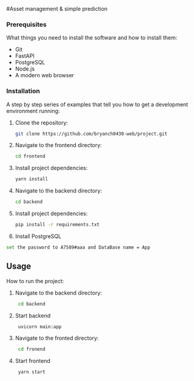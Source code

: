 #Asset management & simple prediction

### Prerequisites

What things you need to install the software and how to install them:

- Git
- FastAPI
- PostgreSQL
- Node.js
- A modern web browser

  
### Installation

A step by step series of examples that tell you how to get a development environment running:

1. Clone the repository:
    ```sh
    git clone https://github.com/bryanch0430-web/project.git
    ```
2. Navigate to the frontend directory:
    ```sh
    cd frontend 
    ```
3. Install project dependencies:
    ```sh
    yarn install
    ```
4. Navigate to the backend directory:
      ```sh
    cd backend 
    ```

5. Install project dependencies:
    ```sh
   pip install -r requirements.txt
    ```
6. Install PostgreSQL
  ```bash
  set the password to A7589#aaa and DataBase name = App
   ```
## Usage

How to run the project:

1. Navigate to the backend directory:
   ```sh
    cd backend 
    ```
2. Start backend
   ```sh
    uvicorn main:app 
    ```
3. Navigate to the fronted directory:
   ```sh
    cd fronend 
    ```
4. Start frontend
   ```sh
    yarn start 
    ```
